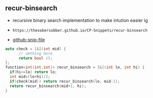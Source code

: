 
## recur-binsearch

- recursive binary search implementation to make intution easier ig
- ```
  https://thesobersobber.github.io/CP-Snippets/recur-binsearch
  ```
- [github-snip-file](https://github.com/theSoberSobber/CP-Snippets/blob/main/snippets.json#L1234)

```cpp
auto check = [&](int mid) {
      // smthing here
      return bool ();
};
function<int(int,int)> recur_binsearch = [&](int lo, int hi) {
  if(hi<=lo) return lo;
  int mid=(lo+hi)/2;
  if(check(mid)) return recur_binsearch(lo, mid-1);
  return recur_binsearch(mid+1, hi);
}

```
